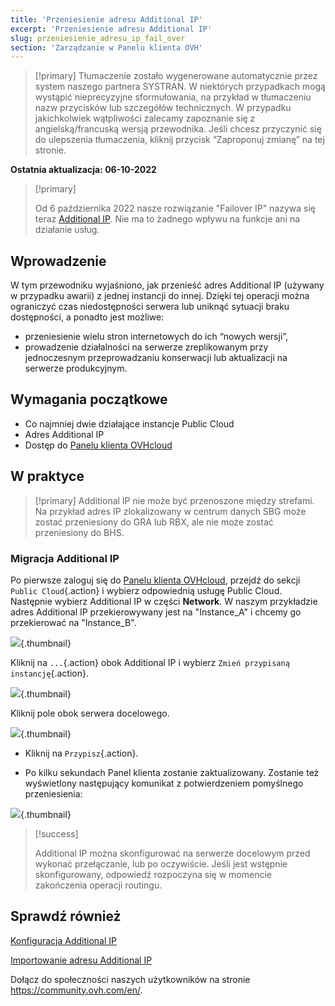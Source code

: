 ```yaml
---
title: 'Przeniesienie adresu Additional IP'
excerpt: 'Przeniesienie adresu Additional IP'
slug: przeniesienie_adresu_ip_fail_over
section: 'Zarządzanie w Panelu klienta OVH'
---
```


> [!primary]
> Tłumaczenie zostało wygenerowane automatycznie przez system naszego partnera SYSTRAN. W niektórych przypadkach mogą wystąpić nieprecyzyjne sformułowania, na przykład w tłumaczeniu nazw przycisków lub szczegółów technicznych. W przypadku jakichkolwiek wątpliwości zalecamy zapoznanie się z angielską/francuską wersją przewodnika. Jeśli chcesz przyczynić się do ulepszenia tłumaczenia, kliknij przycisk “Zaproponuj zmianę” na tej stronie.
>

**Ostatnia aktualizacja: 06-10-2022**

> [!primary]
>
> Od 6 października 2022 nasze rozwiązanie "Failover IP" nazywa się teraz [Additional IP](https://www.ovhcloud.com/pl/network/additional-ip/). Nie ma to żadnego wpływu na funkcje ani na działanie usług.
>

## Wprowadzenie

W tym przewodniku wyjaśniono, jak przenieść adres Additional IP (używany w przypadku awarii) z jednej instancji do innej. Dzięki tej operacji można ograniczyć czas niedostępności serwera lub uniknąć sytuacji braku dostępności, a ponadto jest możliwe:

- przeniesienie wielu stron internetowych do ich “nowych wersji”,
- prowadzenie działalności na serwerze zreplikowanym przy jednoczesnym przeprowadzaniu konserwacji lub aktualizacji na serwerze produkcyjnym.

## Wymagania początkowe

- Co najmniej dwie działające instancje Public Cloud
- Adres Additional IP
- Dostęp do [Panelu klienta OVHcloud](https://www.ovh.com/auth/?action=gotomanager&from=https://www.ovh.pl/&ovhSubsidiary=pl)

## W praktyce

> [!primary]
> Additional IP nie może być przenoszone między strefami. Na przykład adres IP zlokalizowany w centrum danych SBG może zostać przeniesiony do GRA lub RBX, ale nie może zostać przeniesiony do BHS.
>

### Migracja Additional IP

Po pierwsze zaloguj się do [Panelu klienta OVHcloud](https://www.ovh.com/auth/?action=gotomanager&from=https://www.ovh.pl/&ovhSubsidiary=pl), przejdź do sekcji `Public Cloud`{.action} i wybierz odpowiednią usługę Public Cloud. Następnie wybierz Additional IP w części **Network**.
W naszym przykładzie adres Additional IP przekierowywany jest na "Instance_A" i chcemy go przekierować na "Instance_B".

![](images/failover2022.png){.thumbnail}

Kliknij na `...`{.action} obok Additional IP i wybierz `Zmień przypisaną instancję`{.action}.

![](images/modify1.2022.png){.thumbnail}

Kliknij pole obok serwera docelowego.

![](images/modify1.png){.thumbnail}

- Kliknij na `Przypisz`{.action}.

- Po kilku sekundach Panel klienta zostanie zaktualizowany. Zostanie też wyświetlony następujący komunikat z potwierdzeniem pomyślnego przeniesienia:

![](images/modify2.2022.png){.thumbnail}


> [!success]
>
> Additional IP można skonfigurować na serwerze docelowym przed
> wykonać przełączanie, lub po oczywiście. Jeśli jest wstępnie skonfigurowany,
> odpowiedź rozpoczyna się w momencie zakończenia operacji routingu.
>

## Sprawdź również

[Konfiguracja Additional IP](https://docs.ovh.com/pl/public-cloud/konfiguracja-adresu-ip-failover/)

[Importowanie adresu Additional IP](https://docs.ovh.com/pl/public-cloud/importowanie_adresu_ip_fail_over/)
 
Dołącz do społeczności naszych użytkowników na stronie <https://community.ovh.com/en/>.

